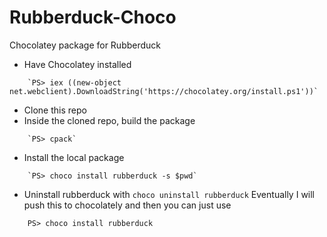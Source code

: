 # Rubberduck-Choco
Chocolatey package for Rubberduck
  - Have Chocolatey installed
```
    `PS> iex ((new-object net.webclient).DownloadString('https://chocolatey.org/install.ps1'))` 
```
  - Clone this repo
  - Inside the cloned repo, build the package 
```
    `PS> cpack`
```
  - Install the local package
```
    `PS> choco install rubberduck -s $pwd`
```
  - Uninstall rubberduck with `choco uninstall rubberduck`
Eventually I will push this to chocolately and then you can just use
```
    PS> choco install rubberduck
```
